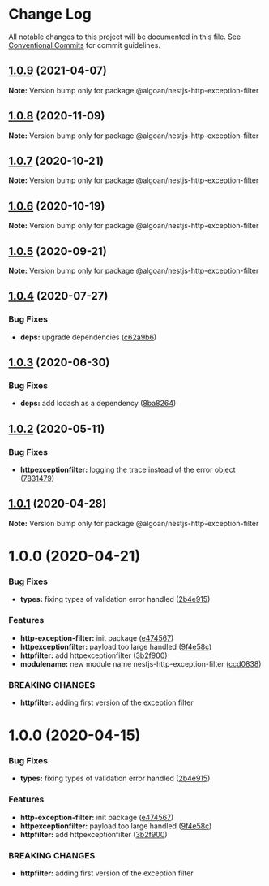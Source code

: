 # Change Log

All notable changes to this project will be documented in this file.
See [Conventional Commits](https://conventionalcommits.org) for commit guidelines.

## [1.0.9](https://github.com/algoan/nestjs-components/compare/@algoan/nestjs-http-exception-filter@1.0.8...@algoan/nestjs-http-exception-filter@1.0.9) (2021-04-07)

**Note:** Version bump only for package @algoan/nestjs-http-exception-filter





## [1.0.8](https://github.com/algoan/nestjs-components/compare/@algoan/nestjs-http-exception-filter@1.0.7...@algoan/nestjs-http-exception-filter@1.0.8) (2020-11-09)

**Note:** Version bump only for package @algoan/nestjs-http-exception-filter





## [1.0.7](https://github.com/algoan/nestjs-components/compare/@algoan/nestjs-http-exception-filter@1.0.6...@algoan/nestjs-http-exception-filter@1.0.7) (2020-10-21)

**Note:** Version bump only for package @algoan/nestjs-http-exception-filter





## [1.0.6](https://github.com/algoan/nestjs-components/compare/@algoan/nestjs-http-exception-filter@1.0.5...@algoan/nestjs-http-exception-filter@1.0.6) (2020-10-19)

**Note:** Version bump only for package @algoan/nestjs-http-exception-filter





## [1.0.5](https://github.com/algoan/nestjs-components/compare/@algoan/nestjs-http-exception-filter@1.0.4...@algoan/nestjs-http-exception-filter@1.0.5) (2020-09-21)

**Note:** Version bump only for package @algoan/nestjs-http-exception-filter





## [1.0.4](https://github.com/algoan/nestjs-components/compare/@algoan/nestjs-http-exception-filter@1.0.3...@algoan/nestjs-http-exception-filter@1.0.4) (2020-07-27)


### Bug Fixes

* **deps:** upgrade dependencies ([c62a9b6](https://github.com/algoan/nestjs-components/commit/c62a9b6f9cf84ffe1794c3f9cd60cd98cb68e044))





## [1.0.3](https://github.com/algoan/nestjs-components/compare/@algoan/nestjs-http-exception-filter@1.0.2...@algoan/nestjs-http-exception-filter@1.0.3) (2020-06-30)


### Bug Fixes

* **deps:** add lodash as a dependency ([8ba8264](https://github.com/algoan/nestjs-components/commit/8ba826467b8ff6ddaf36003ae1199c635dbdf724))





## [1.0.2](https://github.com/algoan/nestjs-components/compare/@algoan/nestjs-http-exception-filter@1.0.1...@algoan/nestjs-http-exception-filter@1.0.2) (2020-05-11)


### Bug Fixes

* **httpexceptionfilter:** logging the trace instead of the error object ([7831479](https://github.com/algoan/nestjs-components/commit/7831479c012c06bcb2fc53f2b1c4a72c97835d77))





## [1.0.1](https://github.com/algoan/nestjs-components/compare/@algoan/nestjs-http-exception-filter@1.0.0...@algoan/nestjs-http-exception-filter@1.0.1) (2020-04-28)

**Note:** Version bump only for package @algoan/nestjs-http-exception-filter





# 1.0.0 (2020-04-21)


### Bug Fixes

* **types:** fixing types of validation error handled ([2b4e915](https://github.com/algoan/nestjs-components/commit/2b4e91542c1e4d232af5864f80ed253730e2b5ad))


### Features

* **http-exception-filter:** init package ([e474567](https://github.com/algoan/nestjs-components/commit/e4745671c3450134ae83f2b9412551e1dc1a30d8))
* **httpexceptionfilter:** payload too large handled ([9f4e58c](https://github.com/algoan/nestjs-components/commit/9f4e58cce0422931936f3883de113607d0fe2869))
* **httpfilter:** add httpexceptionfilter ([3b2f900](https://github.com/algoan/nestjs-components/commit/3b2f900ee7e4674a5790013be161818bdf63d968))
* **modulename:** new module name nestjs-http-exception-filter ([ccd0838](https://github.com/algoan/nestjs-components/commit/ccd0838e112b6edcfeb7d21a9458915ef2633e14))


### BREAKING CHANGES

* **httpfilter:** adding first version of the exception filter





# 1.0.0 (2020-04-15)


### Bug Fixes

* **types:** fixing types of validation error handled ([2b4e915](https://github.com/algoan/nestjs-components/commit/2b4e91542c1e4d232af5864f80ed253730e2b5ad))


### Features

* **http-exception-filter:** init package ([e474567](https://github.com/algoan/nestjs-components/commit/e4745671c3450134ae83f2b9412551e1dc1a30d8))
* **httpexceptionfilter:** payload too large handled ([9f4e58c](https://github.com/algoan/nestjs-components/commit/9f4e58cce0422931936f3883de113607d0fe2869))
* **httpfilter:** add httpexceptionfilter ([3b2f900](https://github.com/algoan/nestjs-components/commit/3b2f900ee7e4674a5790013be161818bdf63d968))


### BREAKING CHANGES

* **httpfilter:** adding first version of the exception filter
